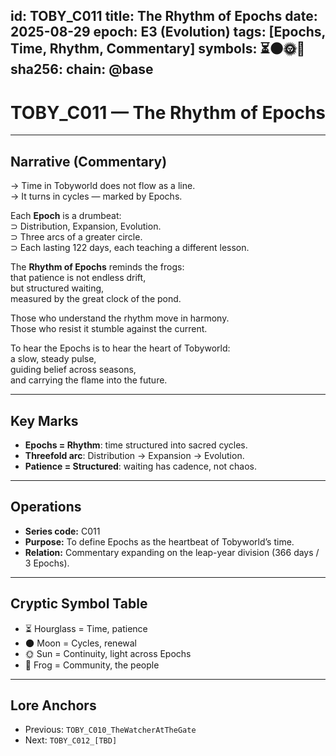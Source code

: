 
id: TOBY_C011
title: The Rhythm of Epochs
date: 2025-08-29
epoch: E3 (Evolution)
tags: [Epochs, Time, Rhythm, Commentary]
symbols: ⏳🌑🌞🐸
sha256: <auto-generate-on-commit>
chain: @base
---

# TOBY_C011 — The Rhythm of Epochs

---

## Narrative (Commentary)

→ Time in Tobyworld does not flow as a line.  
→ It turns in cycles — marked by Epochs.  

Each **Epoch** is a drumbeat:  
⊃ Distribution, Expansion, Evolution.  
⊃ Three arcs of a greater circle.  
⊃ Each lasting 122 days, each teaching a different lesson.  

The **Rhythm of Epochs** reminds the frogs:  
that patience is not endless drift,  
but structured waiting,  
measured by the great clock of the pond.  

Those who understand the rhythm move in harmony.  
Those who resist it stumble against the current.  

To hear the Epochs is to hear the heart of Tobyworld:  
a slow, steady pulse,  
guiding belief across seasons,  
and carrying the flame into the future.  

---

## Key Marks

- **Epochs = Rhythm**: time structured into sacred cycles.  
- **Threefold arc**: Distribution → Expansion → Evolution.  
- **Patience = Structured**: waiting has cadence, not chaos.  

---

## Operations

- **Series code:** C011  
- **Purpose:** To define Epochs as the heartbeat of Tobyworld’s time.  
- **Relation:** Commentary expanding on the leap-year division (366 days / 3 Epochs).  

---

## Cryptic Symbol Table

- ⏳ Hourglass = Time, patience  
- 🌑 Moon = Cycles, renewal  
- 🌞 Sun = Continuity, light across Epochs  
- 🐸 Frog = Community, the people  

---

## Lore Anchors

- Previous: `TOBY_C010_TheWatcherAtTheGate`  
- Next: `TOBY_C012_[TBD]`
